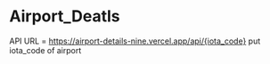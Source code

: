 # Airport_Deatls
API URL = https://airport-details-nine.vercel.app/api/{iota_code}
put iota_code of airport
